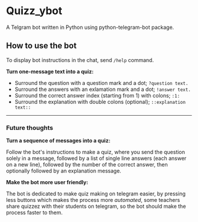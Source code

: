 Quizz_ybot
==========

A Telgram bot written in Python using python-telegram-bot package.


## How to use the bot

To display bot instructions in the chat, send `/help` command.

**Turn one-message text into a quiz:**

- Surround the question with a question mark and a dot; `?question text.` 
- Surround the answers with an exlamation mark and a dot; `!answer text.`
- Surround the correct answer index (starting from 1) with colons; `:1:`
- Surround the explanation with double colons (optional); `::explanation text::`

---
### Future thoughts

**Turn a sequence of messages into a quiz:**

Follow the bot's instructions to make a quiz, where you send the question solely in a message, followed by a list of single line answers (each answer on a new line), followed by the number of the correct answer, then optionally followed by an explanation message.

**Make the bot more user friendly:**

The bot is dedicated to make quiz making on telegram easier, by pressing less buttons which makes the process more *automated*, some teachers share quizzez with their students on telegram, so the bot should make the process faster to them.